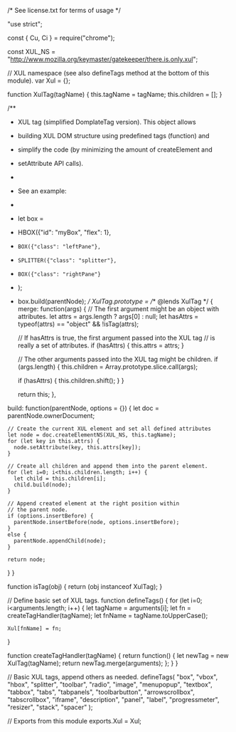 /* See license.txt for terms of usage */

"use strict";

const { Cu, Ci } = require("chrome");

const XUL_NS = "http://www.mozilla.org/keymaster/gatekeeper/there.is.only.xul";

// XUL namespace (see also defineTags method at the bottom of this module).
var Xul = {};

function XulTag(tagName) {
  this.tagName = tagName;
  this.children = [];
}

/**
 * XUL tag (simplified DomplateTag version). This object allows
 * building XUL DOM structure using predefined tags (function) and
 * simplify the code (by minimizing the amount of createElement and
 * setAttribute API calls).
 * 
 * See an example:
 *
 * let box =
 *   HBOX({"id": "myBox", "flex": 1},
 *     BOX({"class": "leftPane"},
 *     SPLITTER({"class": "splitter"},
 *     BOX({"class": "rightPane"}
 *   );
 * box.build(parentNode);
 */
XulTag.prototype =
/** @lends XulTag */
{
  merge: function(args) {
    // The first argument might be an object with attributes.
    let attrs = args.length ? args[0] : null;
    let hasAttrs = typeof(attrs) == "object" && !isTag(attrs);

    // If hasAttrs is true, the first argument passed into the XUL tag
    // is really a set of attributes.
    if (hasAttrs) {
      this.attrs = attrs;
    }

    // The other arguments passed into the XUL tag might be children.
    if (args.length) {
      this.children = Array.prototype.slice.call(args);

      if (hasAttrs) {
        this.children.shift();
      }
    }

    return this;
  },

  build: function(parentNode, options = {}) {
    let doc = parentNode.ownerDocument;

    // Create the current XUL element and set all defined attributes 
    let node = doc.createElementNS(XUL_NS, this.tagName);
    for (let key in this.attrs) {
      node.setAttribute(key, this.attrs[key]);
    }

    // Create all children and append them into the parent element.
    for (let i=0; i<this.children.length; i++) {
      let child = this.children[i];
      child.build(node);
    }

    // Append created element at the right position within
    // the parent node.
    if (options.insertBefore) {
      parentNode.insertBefore(node, options.insertBefore);
    }
    else {
      parentNode.appendChild(node);
    }

    return node;
  }
}

function isTag(obj) {
  return (obj instanceof XulTag);
}

// Define basic set of XUL tags.
function defineTags() {
  for (let i=0; i<arguments.length; i++) {
    let tagName = arguments[i];
    let fn = createTagHandler(tagName);
    let fnName = tagName.toUpperCase();

    Xul[fnName] = fn;
  }

  function createTagHandler(tagName) {
    return function() {
      let newTag = new XulTag(tagName);
      return newTag.merge(arguments);
    };
  }
}

// Basic XUL tags, append others as needed.
defineTags(
  "box", "vbox", "hbox", "splitter", "toolbar", "radio", "image",
  "menupopup", "textbox", "tabbox", "tabs", "tabpanels", "toolbarbutton",
  "arrowscrollbox", "tabscrollbox", "iframe", "description", "panel",
  "label", "progressmeter", "resizer", "stack", "spacer"
);

// Exports from this module
exports.Xul = Xul;
